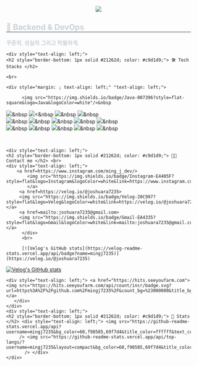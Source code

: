 <div align= "center">
    <img src="https://capsule-render.vercel.app/api?type=waving&color=gradient&height=240&text=Hello%20!%20I'm%20Joshua%20💻&animation=fadeIn&fontColor=ffffff&fontSize=50" />
    </div>
    <div style="text-align: left;"> 
    <h2 style="border-bottom: 1px solid #21262d; color: #c9d1d9;"> 🤖 Backend & DevOps  </h2>  
    <div style="font-weight: 700; font-size: 15px; text-align: left; color: #c9d1d9;"> 꾸준히, 성실히 그리고 탁월하게. </div> 
    </div>
    
    <div style="text-align: left;">
    <h2 style="border-bottom: 1px solid #21262d; color: #c9d1d9;"> 🛠️ Tech Stacks </h2>
    
    <br> 
    
    <div style="margin: ; text-align: left;" "text-align: left;"> 
    
          <img src="https://img.shields.io/badge/Java-007396?style=flat-square&logo=Java&logoColor=white"/>&nbsp 
  <img src="https://img.shields.io/badge/SpringBoot-6DB33F?style=flat-square&logo=SpringBoot&logoColor=white"/>&nbsp
  <img src="https://img.shields.io/badge/SpringSecurity-6DB33F?style=flat-square&logo=SpringSecurity&logoColor=white"/><&nbsp
  <img src="https://img.shields.io/badge/SpringCloud-6DB33F?style=flat-square&logo=SpringCloud&logoColor=white"/>&nbsp
  <img src="https://img.shields.io/badge/SpringBatch-6DB33F?style=flat-square&logo=Spring&logoColor=white"/>&nbsp 
  <br>
  <img src="https://img.shields.io/badge/Mysql-E6B91E?style=flat-square&logo=MySql&logoColor=white"/>&nbsp 
  <img src="https://img.shields.io/badge/OracleDB-F80000?style=flat-square&logo=Oracle&logoColor=white"/>&nbsp
  <img src="https://img.shields.io/badge/MariaDB-1F305F?style=flat-square&logo=MariaDBFoundation&logoColor=white"/>&nbsp 
  <img src="https://img.shields.io/badge/JPA-21c896?style=flat-square&logo=Hibernate&logoColor=white"/>&nbsp 
  <img src="https://img.shields.io/badge/Redis-9F1D10?style=flat-square&logo=Redis&logoColor=white"/>&nbsp
  <br>
  <img src="https://img.shields.io/badge/Docker-2392E6?style=flat-square&logo=Docker&logoColor=white"/>&nbsp
  <img src="https://img.shields.io/badge/Kubernetes-3069de?style=flat-square&logo=Kubernetes&logoColor=white"/>&nbsp
  <img src="https://img.shields.io/badge/Github Actions-2088FF?style=flat-square&logo=GithubActions&logoColor=white"/>&nbsp
  <img src="https://img.shields.io/badge/AWS-333664?style=flat-square&logo=amazon-aws&logoColor=white"/>&nbsp
  <img src="https://img.shields.io/badge/Kafka-3069de?style=flat-square&logo=Kafka&logoColor=white"/>&nbsp
  
  <br>
          </div>
    </div>
    
    <div style="text-align: left;">
    <h2 style="border-bottom: 1px solid #21262d; color: #c9d1d9;"> 🧑‍💻 Contact me </h2> <br> 
    <div style="text-align: left;"> 
        <a href=https://www.instagram.com/ming_j_dev/> 
            <img src="https://img.shields.io/badge/Instagram-E4405F?style=flat&logo=Instagram&logoColor=white&link=https://www.instagram.com/ming_j_dev/"> 
            </a>
         <a href=https://velog.io/@joshuara7235> 
         <img src="https://img.shields.io/badge/Velog-20C997?style=flat&logo=Velog&logoColor=white&link=https://velog.io/@joshuara7235"> </a>
         <a href=mailto:joshuara7235@gmail.com> 
         <img src="https://img.shields.io/badge/Gmail-EA4335?style=flat&logo=Gmail&logoColor=white&link=mailto:joshuara7235@gmail.com"> </a>
          </div>  
          <br> 
          
          [![Velog's GitHub stats](https://velog-readme-stats.vercel.app/api/badge?name=mingj7235)](https://velog.io/@joshuara7235)

[![Velog's GitHub stats](https://velog-readme-stats.vercel.app/api?name=joshuara7235&color=dark)](https://velog.io/@joshuara7235)
<br>
          
    <div style="text-align: left;"> <a href="https://hits.seeyoufarm.com"> <img src="https://hits.seeyoufarm.com/api/count/incr/badge.svg?url=https%3A%2F%2Fgithub.com%2Fmingj7235%2F&count_bg=%23000000&title_bg=%23000000&icon=github.svg&icon_color=%23FFFFFF&title=GitHub&edge_flat=false"/></a>
       </div> 
    </div>
    <div style="text-align: left;"> 
    <h2 style="border-bottom: 1px solid #21262d; color: #c9d1d9;"> 🏅 Stats </h2> <div style="text-align: left;"> <img src="https://github-readme-stats.vercel.app/api?username=mingj7235&bg_color=60,f98585,69f7d4&title_color=ffffff&text_color=ffffff"
         /> <img src="https://github-readme-stats.vercel.app/api/top-langs/?username=mingj7235&layout=compact&bg_color=60,f98585,69f7d4&title_color=ffffff&text_color=ffffff"
           /> </div> 
    </div>
    
